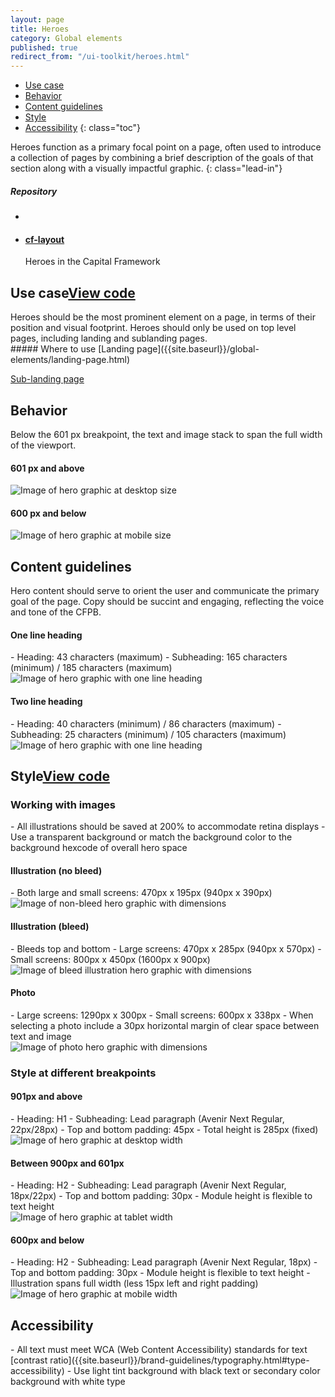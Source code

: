 ```yaml
---
layout: page
title: Heroes
category: Global elements
published: true
redirect_from: "/ui-toolkit/heroes.html"
---
```


- [Use case](#use-case)
- [Behavior](#behavior)
- [Content guidelines](#content-guidelines)
- [Style](#style)
- [Accessibility](#Accessibility)
 {: class="toc"}

<div class="content-50 content-first">
Heroes function as a primary focal point on a page, often used to introduce a collection of pages by combining a brief description of the goals of that section along with a visually impactful graphic. 
{: class="lead-in"}

</div>

<div class="content-50 content-last">
  <h5 class="repo-list-header">Repository</h5>
  <ul class="repo-list">
    <li>
      <span class="cf-icon cf-icon-github"></span>
    </li>
    <li>
      <a href="https://github.com/cfpb/cf-layout"><h4>cf-layout</h4></a>
      <p>Heroes in the Capital Framework</p>
    </li>
  </ul>
</div> 


<h2 id="use-case">Use case<span class="cf-code-link"><a href="https://github.com/cfpb/capital-framework/blob/master/src/cf-layout/src/cf-layout.less#L618-L620">View code <span class="cf-icon cf-icon-external-link"></span></a></span></h2>


<div class="content-67 content-first">
Heroes should be the most prominent element on a page, in terms of their position and visual footprint. Heroes should only be used on top level pages, including landing and sublanding pages.
</div>

<div class="content-33 content-last">
##### Where to use
[Landing page]({{site.baseurl}}/global-elements/landing-page.html)

[Sub-landing page]({{site.baseurl}}/global-elements/sublanding-page.html)

</div>

<h2 id="behavior">Behavior<span class="cf-code-link"></h2>

Below the 601 px breakpoint, the text and image stack to span the full width of the viewport.

<div class="content-75 content-first"> 
<h4>601 px and above</h4> 
<img alt="Image of hero graphic at desktop size" src="../static/img/hero/hero_behavior_desktop.png"/>
</div>

<div class="content-25 content-last"> 
<h4>600 px and below</h4>
<img alt="Image of hero graphic at mobile size" src="../static/img/hero/hero_behavior_mobile.png"/>
</div>

<h2>Content guidelines</h2>
Hero content should serve to orient the user and communicate the primary goal of the page. Copy should be succint and engaging, reflecting the voice and tone of the CFPB. 

<div class="content-50 content-first"> 
  <h4>One line heading</h4> 
- Heading: 43 characters (maximum)
- Subheading: 165 characters (minimum) / 185 characters (maximum)
</div>

<div class="content-50 content-last">
  <img alt="Image of hero graphic with one line heading" src="../static/img/hero/hero_content_one_line_heading.png"/>
</div>

<div class="content-50 content-first"> 
  <h4>Two line heading</h4>
- Heading: 40 characters (minimum) / 86 characters (maximum)
- Subheading: 25 characters (minimum) / 105 characters (maximum)
</div>

<div class="content-50 content-last">
  <img alt="Image of hero graphic with one line heading" src="../static/img/hero/hero_content_two_line_heading.png"/>
</div>

<h2 id="style">Style<span class="cf-code-link"><a href="https://github.com/cfpb/capital-framework/blob/master/src/cf-layout/src/cf-layout.less#L618-L620">View code <span class="cf-icon cf-icon-external-link"></span></a></span></h2>

<h3>Working with images</h3>
- All illustrations should be saved at 200% to accommodate retina displays
- Use a transparent background or match the background color to the background hexcode of overall hero space

<div class="content-50 content-first">
  <h4>Illustration (no bleed)</h4> 
- Both large and small screens: 470px x 195px (940px x 390px)
</div>
<div class="content-50 content-last">
<img alt="Image of non-bleed hero graphic with dimensions" src="../static/img/hero/hero_style_size_non_bleed.png"/>
</div>

<div class="content-50 content-first">
<h4>Illustration (bleed)</h4> 
- Bleeds top and bottom
- Large screens: 470px x 285px (940px x 570px)
- Small screens: 800px x 450px (1600px x 900px)
</div> 
<div class="content-50 content-last">
<img alt="Image of bleed illustration hero graphic with dimensions" src="../static/img/hero/hero_style_size_bleed.png"/>
</div>

<div class="content-50 content-first">
  <h4>Photo</h4> 
- Large screens: 1290px x 300px
- Small screens: 600px x 338px
- When selecting a photo include a 30px horizontal margin of clear space between text and image
</div>
<div class="content-50 content-last">
<img alt="Image of photo hero graphic with dimensions" src="../static/img/hero/hero_style_size_photo.png"/>
</div>
<h3>Style at different breakpoints</h3>

<h4>901px and above</h4> 
- Heading: H1
- Subheading: Lead paragraph (Avenir Next Regular, 22px/28px)
- Top and bottom padding: 45px
- Total height is 285px (fixed)

<div class="content-75 content-first"> 
<img alt="Image of hero graphic at desktop width" src="../static/img/hero/hero_style_desktop.png"/>
</div>

<h4>Between 900px and 601px</h4>
- Heading: H2
- Subheading: Lead paragraph (Avenir Next Regular, 18px/22px)
- Top and bottom padding: 30px
- Module height is flexible to text height

<div class="content-50 content-first"> 
<img alt="Image of hero graphic at tablet width" src="../static/img/hero/hero_style_tablet.png"/>
</div>

<h4>600px and below</h4>
- Heading: H2
- Subheading: Lead paragraph (Avenir Next Regular, 18px)
- Top and bottom padding: 30px
- Module height is flexible to text height
- Illustration spans full width (less 15px left and right padding)

<div class="content-25 content-first"> 
<img alt="Image of hero graphic at mobile width" src="../static/img/hero/hero_style_mobile.png"/>
</div>


<h2>Accessibility</h2>
- All text must meet WCA (Web Content Accessibility) standards for text [contrast ratio]({{site.baseurl}}/brand-guidelines/typography.html#type-accessibility)
- Use light tint background with black text or secondary color background with white type









